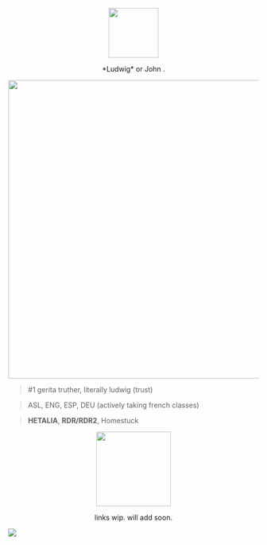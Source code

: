 <p align="center">
<img width="100" height="100" src="https://files.catbox.moe/d8t82u.png"
  </p>
  
<p align="center">
*Ludwig* or John .
  </p>

  <p align="left">
  <img width="600" height="600"
src="https://files.catbox.moe/fuproj.png"
    </p>  

  >  #1 gerita truther, literally ludwig (trust)

> ASL, ENG, ESP, DEU (actively taking french classes)

> **HETALIA**, **RDR/RDR2**, Homestuck

<p align="center">
  <img width="150" height="150"
src="https://files.catbox.moe/mwi1j4.png"
    </p>

  
<p align="center">
links wip. will add soon.
</p>

![](https://komarev.com/ghpvc/?username=ludwigbeilschmidt&color=47613b)
